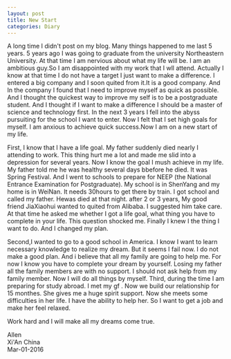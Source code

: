 ```yaml
---
layout: post
title: New Start
categories: Diary
---
```

A long time I didn't post on my blog. Many things happened to me last 5 years. 5 years ago I was going to graduate from the university Northeastern University. At that time I am nervious about what my life will be. I am an ambitious guy.So I am disappointed with my work that I wll attend. Actually I know at that time I do not have a target I just want to make a difference. I entered a big company and I soon quited from it.It is a good company. And In the company I found that I need to improve myself as quick as possible. And I thought the quickest way to improve my self is to be a postgraduate student. And I thought if I want to make a difference I should be a master of science and technology first. In the next 3 years I fell into the abyss pursuiting for the school I want to enter. Now I felt that I set high goals for myself. I am anxious to achieve quick success.Now I am on a new start of my life.     

First, I know that I have a life goal. My father suddenly died nearly I attending to work. This thing hurt me a lot and made me slid into a depression for several years. Now I know the goal I mush achieve in my life. My father told me he was healthy several days bbefore he died. It was Spring Festival. And I went to schools to prepare for NEEP (the National Entrance Examination for Postgraduate). My school is in ShenYang and my home is in WeiNan. It needs 30hours to get there by train. I got school and called my father. Hewas died at that night. after 2 or 3 years, My good friend JiaXiaohui wanted to quited from Alibaba. I suggested him take care. At that time he asked me whether I got a life goal, what thing you have to complete in your life. This question shocked me. Finally I knew I the thing I want to do. And I changed my plan.     

Second,I wanted to go to a good school in America. I know I want to learn necessary knowledge to realize my dream. But it seems I fail now. I do not make a good plan. And i believe that all my family are going to help me. For now I know you have to complete your dream by yourself. Losing my father all the family members are with no support. I should not ask help from my family member. Now I will do all things by myself.
Third, during the time I am preparing for study abroad. I met my gf . Now we build our relationship for 15 monthes. She gives me a huge spirit support. Now she meets some difficulties in her life. I have the ability to  help her. So I want to get a job and make her feel relaxed.     

Work hard and I will make all my dreams come true.    


Allen   
Xi'An China   
Mar-01-2016   

